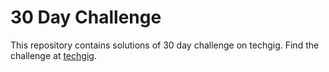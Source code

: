 # 30 Day Challenge
This repository contains solutions of 30 day challenge on techgig. Find the challenge at [techgig](https://www.techgig.com/practice/series/30-day-challenge).
 
